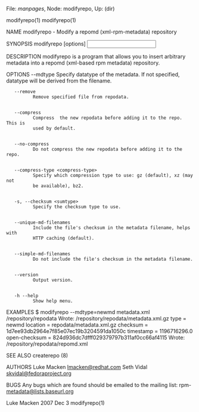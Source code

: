 File: *manpages*,  Node: modifyrepo,  Up: (dir)

modifyrepo(1)                                                    modifyrepo(1)



NAME
       modifyrepo - Modify a repomd (xml-rpm-metadata) repository


SYNOPSIS
       modifyrepo [options] <input metadata> <output repodata>

DESCRIPTION
       modifyrepo  is  a  program that allows you to insert arbitrary metadata
       into a repomd (xml-based rpm metadata) repository.


OPTIONS
       --mdtype <mdtype>
              Specify datatype of the metadata.  If  not  specified,  datatype
              will be derived from the filename.


       --remove
              Remove specified file from repodata.


       --compress
              Compress  the new repodata before adding it to the repo. This is
              used by default.


       --no-compress
              Do not compress the new repodata before adding it to the repo.


       --compress-type <compress-type>
              Specify which compression type to use: gz (default), xz (may not
              be available), bz2.


       -s, --checksum <sumtype>
              Specify the checksum type to use.


       --unique-md-filenames
              Include the file's checksum in the metadata filename, helps with
              HTTP caching (default).


       --simple-md-filenames
              Do not include the file's checksum in the metadata filename.


       --version
              Output version.


       -h --help
              Show help menu.


EXAMPLES
       $ modifyrepo --mdtype=newmd metadata.xml /repository/repodata
       Wrote: /repository/repodata/metadata.xml.gz
                  type = newmd
              location = repodata/metadata.xml.gz
              checksum = 1d7ee93db2964e7f85e07ec19b3204591da1050c
             timestamp = 1196716296.0
         open-checksum = 824d936dc7dfff029379797b311af0cc66af4115
       Wrote: /repository/repodata/repomd.xml


SEE ALSO
       createrepo (8)


AUTHORS
       Luke Macken <lmacken@redhat.com>
       Seth Vidal <skvidal@fedoraproject.org>


BUGS
       Any bugs which are found should be emailed to the  mailing  list:  rpm-
       metadata@lists.baseurl.org



Luke Macken                       2007 Dec 3                     modifyrepo(1)
